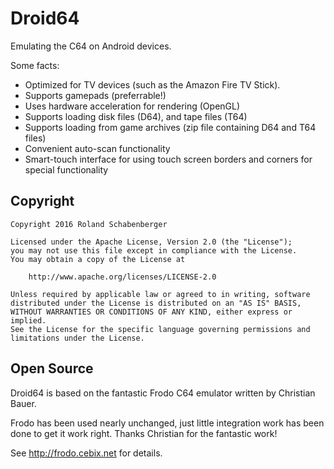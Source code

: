 Droid64
=======

Emulating the C64 on Android devices.

Some facts:

- Optimized for TV devices (such as the Amazon Fire TV Stick).
- Supports gamepads (preferrable!)
- Uses hardware acceleration for rendering (OpenGL)
- Supports loading disk files (D64), and tape files (T64)
- Supports loading from game archives (zip file containing D64 and T64 files)
- Convenient auto-scan functionality
- Smart-touch interface for using touch screen borders and corners for special functionality

Copyright
---------

```
Copyright 2016 Roland Schabenberger

Licensed under the Apache License, Version 2.0 (the "License");
you may not use this file except in compliance with the License.
You may obtain a copy of the License at

    http://www.apache.org/licenses/LICENSE-2.0

Unless required by applicable law or agreed to in writing, software
distributed under the License is distributed on an "AS IS" BASIS,
WITHOUT WARRANTIES OR CONDITIONS OF ANY KIND, either express or implied.
See the License for the specific language governing permissions and
limitations under the License.
```

Open Source
-----------

Droid64 is based on the fantastic Frodo C64 emulator written by Christian Bauer.

Frodo has been used nearly unchanged, just little integration work has been done to get
it work right. Thanks Christian for the fantastic work!

See http://frodo.cebix.net for details.

